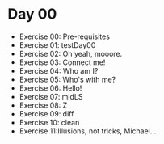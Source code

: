 # Day 00

- Exercise 00: Pre-requisites
- Exercise 01: testDay00
- Exercise 02: Oh yeah, mooore.
- Exercise 03: Connect me!
- Exercise 04: Who am I?
- Exercise 05: Who's with me?
- Exercise 06: Hello!
- Exercise 07: midLS
- Exercise 08: Z
- Exercise 09: diff
- Exercise 10: clean
- Exercise 11:Illusions, not tricks, Michael...